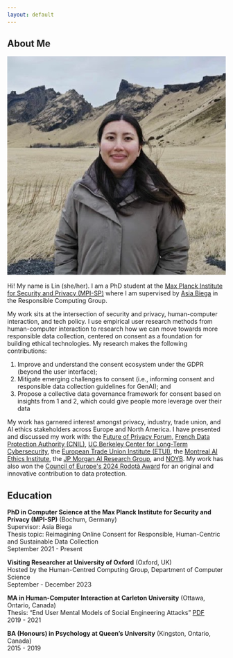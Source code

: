 ```yaml
---
layout: default
---
```


## About Me

<img class="profile-picture" src="lin.png">

Hi! My name is Lin (she/her). I am a PhD student at the [Max Planck Institute for Security and Privacy (MPI-SP)](https://www.mpi-sp.org/) where I am supervised by [Asia Biega](https://asiabiega.github.io/) in the Responsible Computing Group. 

My work sits at the intersection of security and privacy, human-computer interaction, and tech policy. I use empirical user research methods from human-computer interaction to research how we can move towards more responsible data collection, centered on consent as a foundation for building ethical technologies. My research makes the following contributions:  
1. Improve and understand the consent ecosystem under the GDPR (beyond the user interface);
2. Mitigate emerging challenges to consent (i.e., informing consent and responsible data collection guidelines for GenAI); and  
3. Propose a collective data governance framework for consent based on insights from 1 and 2, which could give people more leverage over their data  

My work has garnered interest amongst privacy, industry, trade union, and AI ethics stakeholders across Europe and North America. I have presented and discussed my work with: the [Future of Privacy Forum](https://fpf.org/), [French Data Protection Authority (CNIL)](https://www.cnil.fr/en/), [UC Berkeley Center for Long-Term Cybersecurity](https://cltc.berkeley.edu/), the [European Trade Union Institute (ETUI)](https://www.etui.org/), the [Montreal AI Ethics Institute](https://montrealethics.ai/), the [JP Morgan AI Research Group](https://www.jpmorganchase.com/about/technology/research/ai), and [NOYB](https://noyb.eu/en). My work has also won the [Council of Europe's 2024 Rodotà Award](https://www.coe.int/en/web/data-protection/2024-rodot%C3%A0-award) for an original and innovative contribution to data protection.

## Education

**PhD in Computer Science at the Max Planck Institute for Security and Privacy (MPI-SP)** (Bochum, Germany)  
Supervisor: Asia Biega  
Thesis topic: Reimagining Online Consent for Responsible, Human-Centric and Sustainable Data Collection  
September 2021 - Present  

**Visiting Researcher at University of Oxford** (Oxford, UK)  
Hosted by the Human-Centred Computing Group, Department of Computer Science  
September - December 2023  

**MA in Human-Computer Interaction at Carleton University** (Ottawa, Ontario, Canada)  
Thesis: “End User Mental Models of Social Engineering Attacks” [PDF](https://curve.carleton.ca/system/files/etd/2b0397df-0447-481a-bedb-3cdfed153cd3/etd_pdf/20586d0098ccea7701d7ce1fe928acd5/kyi-endusermentalmodelsofsocialengineeringattacks.pdf)  
2019 - 2021  

**BA (Honours) in Psychology at Queen’s University** (Kingston, Ontario, Canada)  
2015 - 2019  
